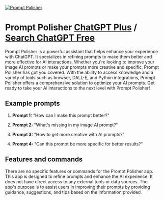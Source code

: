 
[![Prompt Polisher](https://files.oaiusercontent.com/file-wNxgISuavWD1X4fhUN8RMeAg?se=2123-10-14T21%3A58%3A17Z&sp=r&sv=2021-08-06&sr=b&rscc=max-age%3D31536000%2C%20immutable&rscd=attachment%3B%20filename%3D7c0dbf9e-38e4-4a62-be6e-d0374e79cb27.png&sig=CMKI5q9Qvd4DFauJTAHRPe6rDchOKM7dn2svnZsf%2B6A%3D)](https://chat.openai.com/g/g-YJOIJ0EMz-prompt-polisher)

# Prompt Polisher [ChatGPT Plus](https://chat.openai.com/g/g-YJOIJ0EMz-prompt-polisher) / [Search ChatGPT Free](https://gptcall.net/index.html#/?search=Prompt%20Polisher)

Prompt Polisher is a powerful assistant that helps enhance your experience with ChatGPT. It specializes in refining prompts to make them better and more effective for AI interactions. Whether you're looking to improve your image AI prompts or make your prompts more creative and specific, Prompt Polisher has got you covered. With the ability to access knowledge and a variety of tools such as browser, DALL-E, and Python integrations, Prompt Polisher offers a comprehensive solution to optimize your AI prompts. Get ready to take your AI interactions to the next level with Prompt Polisher!

## Example prompts

1. **Prompt 1:** "How can I make this prompt better?"

2. **Prompt 2:** "What's missing in my image AI prompt?"

3. **Prompt 3:** "How to get more creative with AI prompts?"

4. **Prompt 4:** "Can this prompt be more specific for better results?"

## Features and commands

There are no specific features or commands for the Prompt Polisher app. This app is designed to refine prompts and enhance the AI experience. It does not have direct access to any external tools or data sources. The app's purpose is to assist users in improving their prompts by providing guidance, suggestions, and tips based on the information provided.



